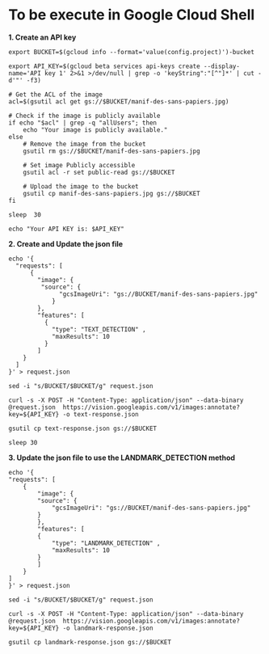 # **To be execute in Google Cloud Shell**

**1. Create an API key**

    export BUCKET=$(gcloud info --format='value(config.project)')-bucket

    export API_KEY=$(gcloud beta services api-keys create --display-name='API key 1' 2>&1 >/dev/null | grep -o 'keyString":"[^"]*' | cut -d'"' -f3)

    # Get the ACL of the image
    acl=$(gsutil acl get gs://$BUCKET/manif-des-sans-papiers.jpg)

    # Check if the image is publicly available
    if echo "$acl" | grep -q "allUsers"; then
        echo "Your image is publicly available."
    else
        # Remove the image from the bucket
        gsutil rm gs://$BUCKET/manif-des-sans-papiers.jpg

        # Set image Publicly accessible
        gsutil acl -r set public-read gs://$BUCKET

        # Upload the image to the bucket
        gsutil cp manif-des-sans-papiers.jpg gs://$BUCKET
    fi

    sleep  30
    
    echo "Your API KEY is: $API_KEY"  

**2. Create and Update the json file**

    echo '{
      "requests": [
          {
            "image": {
             "source": {
                  "gcsImageUri": "gs://BUCKET/manif-des-sans-papiers.jpg"
                }
            },
            "features": [
              {
                "type": "TEXT_DETECTION" ,
                "maxResults": 10
              }
            ]
        }
      ]
    }' > request.json

    sed -i "s/BUCKET/$BUCKET/g" request.json

    curl -s -X POST -H "Content-Type: application/json" --data-binary @request.json  https://vision.googleapis.com/v1/images:annotate?key=${API_KEY} -o text-response.json

    gsutil cp text-response.json gs://$BUCKET

    sleep 30

**3. Update the json file to use the LANDMARK_DETECTION method**

    echo '{
    "requests": [
        {
            "image": {
            "source": {
                "gcsImageUri": "gs://BUCKET/manif-des-sans-papiers.jpg"
            }
            },
            "features": [
            {
                "type": "LANDMARK_DETECTION" ,
                "maxResults": 10
            }
            ]
        }
    ]
    }' > request.json

    sed -i "s/BUCKET/$BUCKET/g" request.json

    curl -s -X POST -H "Content-Type: application/json" --data-binary @request.json  https://vision.googleapis.com/v1/images:annotate?key=${API_KEY} -o landmark-response.json

    gsutil cp landmark-response.json gs://$BUCKET